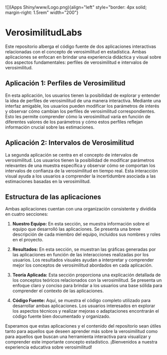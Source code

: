 ![](Apps Shiny/www/Logo.png){align="left" style="border: 4px solid; margin-right: 1.5rem" width="200"}

# VerosimilitudLabs

Este repositorio alberga el código fuente de dos aplicaciones interactivas relacionadas con el concepto de verosimilitud en estadística. Ambas aplicaciones se enfocan en brindar una experiencia didáctica y visual sobre dos aspectos fundamentales: perfiles de verosimilitud e intervalos de verosimilitud.

## Aplicación 1: Perfiles de Verosimilitud

En esta aplicación, los usuarios tienen la posibilidad de explorar y entender la idea de perfiles de verosimilitud de una manera interactiva. Mediante una interfaz amigable, los usuarios pueden modificar los parámetros de interés y observar cómo cambian los perfiles de verosimilitud correspondientes. Esto les permite comprender cómo la verosimilitud varía en función de diferentes valores de los parámetros y cómo estos perfiles reflejan información crucial sobre las estimaciones.

## Aplicación 2: Intervalos de Verosimilitud

La segunda aplicación se centra en el concepto de intervalos de verosimilitud. Los usuarios tienen la posibilidad de modificar parámetros relevantes de una muestra específica y observar cómo se comportan los intervalos de confianza de la verosimilitud en tiempo real. Esta interacción visual ayuda a los usuarios a comprender la incertidumbre asociada a las estimaciones basadas en la verosimilitud.

## Estructura de las aplicaciones

Ambas aplicaciones cuentan con una organización consistente y dividida en cuatro secciones:

1. **Nuestro Equipo:** En esta sección, se muestra información sobre el equipo que desarrolló las aplicaciones. Se presenta una breve descripción de cada miembro del equipo, incluidos sus nombres y roles en el proyecto.

2. **Resultados:** En esta sección, se muestran las gráficas generadas por las aplicaciones en función de las interacciones realizadas por los usuarios. Los resultados visuales ayudan a interpretar y comprender mejor los conceptos de verosimilitud abordados en cada aplicación.

3. **Teoría Aplicada:** Esta sección proporciona una explicación detallada de los conceptos teóricos relacionados con la verosimilitud. Se presenta un enfoque claro y conciso para brindar a los usuarios una base sólida para comprender el contexto de las aplicaciones.

4. **Código Fuente:** Aquí, se muestra el código completo utilizado para desarrollar ambas aplicaciones. Los usuarios interesados en explorar los aspectos técnicos y realizar mejoras o adaptaciones encontrarán el código fuente bien documentado y organizado.

Esperamos que estas aplicaciones y el contenido del repositorio sean útiles tanto para aquellos que deseen aprender más sobre la verosimilitud como para aquellos que buscan una herramienta interactiva para visualizar y comprender este importante concepto estadístico. ¡Bienvenidos a nuestra experiencia educativa sobre verosimilitud!
